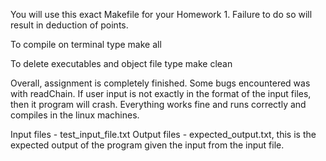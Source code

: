 You will use this exact Makefile for your Homework 1. Failure to do so will result in deduction of points.

To compile on terminal type
  make all

To delete executables and object file type
  make clean

Overall, assignment is completely finished. Some bugs encountered was with readChain.
If user input is not exactly in the format of the input files, then it program will
crash. Everything works fine and runs correctly and compiles in the linux machines.

Input files - test_input_file.txt
Output files - expected_output.txt, this is the expected output of the program
given the input from the input file.
